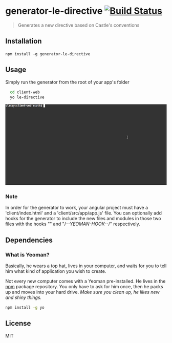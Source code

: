 # generator-le-directive [![Build Status](https://secure.travis-ci.org/castle-dev/generator-le-directive.png?branch=develop)](https://travis-ci.org/castle-dev/generator-le-directive)

> Generates a new directive based on Castle's conventions

## Installation

  `npm install -g generator-le-directive`

## Usage

Simply run the generator from the root of your app's folder

```bash
  cd client-web
  yo le-directive
```

![Demo](https://raw.githubusercontent.com/castle-dev/generator-le-directive/develop/generator-le-directive-demo.gif "Demo")

### Note

In order for the generator to work, your angular project must have a 'client/index.html' and a 'client/src/app/app.js' file. You can optionally add hooks for the generator to include the new files and modules in those two files with the hooks "<!-- YEOMAN HOOK -->" and "/*--YEOMAN-HOOK--*/" respectively.

## Dependencies

### What is Yeoman?

Basically, he wears a top hat, lives in your computer, and waits for you to tell him what kind of application you wish to create.

Not every new computer comes with a Yeoman pre-installed. He lives in the [npm](https://npmjs.org) package repository. You only have to ask for him once, then he packs up and moves into your hard drive. *Make sure you clean up, he likes new and shiny things.*

```bash
npm install -g yo
```

## License

MIT
